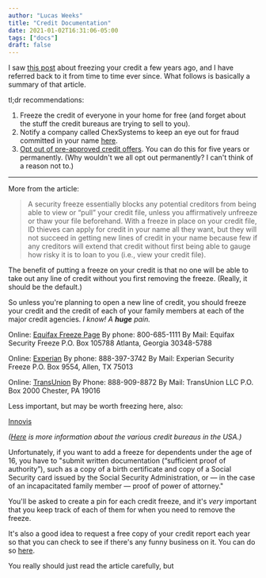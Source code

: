 ```yaml
---
author: "Lucas Weeks"
title: "Credit Documentation"
date: 2021-01-02T16:31:06-05:00
tags: ["docs"]
draft: false
---
```


I saw [this post](https://krebsonsecurity.com/2018/09/credit-freezes-are-free-let-the-ice-age-begin/) about freezing your credit a few years ago, and I have referred back to it from time to time ever since. What follows is basically a summary of that article.

tl;dr recommendations:

1. Freeze the credit of everyone in your home for free (and forget about the stuff the credit bureaus are trying to sell to you).
2. Notify a company called ChexSystems to keep an eye out for fraud committed in your name [here](https://www.chexsystems.com/web/chexsystems/consumerdebit/page/securityfreeze/information/!ut/p/z1/04_Sj9CPykssy0xPLMnMz0vMAfIjo8ziDRxdHA1Ngg183AP83QwcXX39LIJDfYwMvM30w1EV-HuEGAEVuPq4Gxt5G7oHmuhHkaQfTYGBOWX6gQrA-nEARwN9L1QL0NzvaggKAaMiX2ffdP2ogsSSDN3MvLR8_QhPIFmUCw4loBOiCBmCXwEolPD6ExQMhDxSkBsaGlHlkxbsmekIAE6xunk!/dz/d5/L2dBISEvZ0FBIS9nQSEh/).
3. [Opt out of pre-approved credit offers](https://www.optoutprescreen.com/). You can do this for five years or permanently. (Why wouldn't we all opt out permanently? I can't think of a reason not to.)

---------------

More from the article:

> A security freeze essentially blocks any potential creditors from being able to view or “pull” your credit file, unless you affirmatively unfreeze or thaw your file beforehand. With a freeze in place on your credit file, ID thieves can apply for credit in your name all they want, but they will not succeed in getting new lines of credit in your name because few if any creditors will extend that credit without first being able to gauge how risky it is to loan to you (i.e., view your credit file).

The benefit of putting a freeze on your credit is that no one will be able to take out any line of credit without you first removing the freeze. (Really, it should be the default.)

So unless you're planning to open a new line of credit, you should freeze your credit and the credit of each of your family members at each of the major credit agencies. *I know! A **huge** pain.*

Online: [Equifax Freeze Page](https://www.equifax.com/personal/credit-report-services/)
By phone: 800-685-1111
By Mail: Equifax Security Freeze
P.O. Box 105788
Atlanta, Georgia 30348-5788

Online: [Experian](https://www.experian.com/freeze/center.html#content-01)
By phone: 888-397-3742
By Mail: Experian Security Freeze
P.O. Box 9554, Allen, TX 75013

Online: [TransUnion](https://service.transunion.com/dss/orderStep1_form.page)
By Phone: 888-909-8872
By Mail: TransUnion LLC
P.O. Box 2000 Chester, PA 19016

Less important, but may be worth freezing here, also:

[Innovis](https://www.innovis.com/personal/securityFreeze)

*([Here](https://www.creditkarma.com/advice/i/how-many-credit-bureaus) is more information about the various credit bureaus in the USA.)*

Unfortunately, if you want to add a freeze for dependents under the age of 16, you have to "submit written documentation (“sufficient proof of authority”), such as a copy of a birth certificate and copy of a Social Security card issued by the Social Security Administration, or — in the case of an incapacitated family member — proof of power of attorney."

You'll be asked to create a pin for each credit freeze, and it's *very* important that you keep track of each of them for when you need to remove the freeze.

It's also a good idea to request a free copy of your credit report each year so that you can check to see if there's any funny business on it. You can do so [here](https://krebsonsecurity.com/2018/09/credit-freezes-are-free-let-the-ice-age-begin/).

You really should just read the article carefully, but 